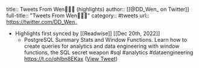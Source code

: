 title:: Tweets From Wen👩🏻‍💻 (highlights)
author:: [[@DD_Wen_ on Twitter]]
full-title:: "Tweets From Wen👩🏻‍💻"
category:: #tweets
url:: https://twitter.com/DD_Wen_

- Highlights first synced by [[Readwise]] [[Dec 20th, 2022]]
	- PostgreSQL Summary Stats and Window Functions. Learn how to create queries for analytics and data engineering with window functions, the SQL secret weapon #sql #analytics #dataengineering https://t.co/qhlbn8EKax ([View Tweet](https://twitter.com/DD_Wen_/status/1604985862756130817))